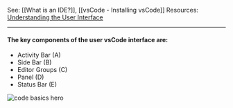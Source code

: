 See: [[What is an IDE?]], [[vsCode - Installing vsCode]]
Resources: [Understanding the User Interface](https://code.visualstudio.com/docs/getstarted/userinterface)

---

#### The key components of the user vsCode interface are:
* Activity Bar (A)
* Side Bar (B)
* Editor Groups (C)
* Panel (D)
* Status Bar (E)

![code basics hero](https://code.visualstudio.com/assets/docs/getstarted/userinterface/hero.png)
